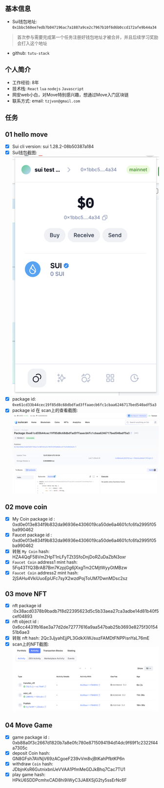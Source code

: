 ## 基本信息
- Sui钱包地址: `0x1bbc560ee7edb7b047196ac7a1887a9ce2c7967b10f6d6b0ccd172afe9b44a34`
> 首次参与需要完成第一个任务注册好钱包地址才被合并，并且后续学习奖励会打入这个地址
- github: `tutu-stack`


## 个人简介
- 工作经验: 8年
- 技术栈: `React` `lua` `nodejs` `Javascript`
- 网安web小白，对Move特别感兴趣，想通过Move入门区块链
- 联系方式: email: `tzjvon@gmail.com` 

## 任务

##   01 hello move  
- [x] Sui cli version: sui 1.28.2-08b50387a184
- [x] Sui钱包截图: ![Sui钱包截图](./images/suiwallet_tutu-stack.png)
- [x] package id: `0xe61cd33b44cec19f85d8c68dbdfad3ffaaecb6fc1cbaa6246717bed540adf5a3`
- [x] package id 在 scan上的查看截图:![Scan截图](./images/suiscan_tutu-stack.png)

##   02 move coin
- [x] My Coin package id : 0xd0e013e834f9b832da96936e4306019ca50de6a4601cfc6fa2995f05ba990462 
- [x] Faucet package id : 0xd0e013e834f9b832da96936e4306019ca50de6a4601cfc6fa2995f05ba990462
- [x] 转账 `My Coin` hash: HZA4QqF58VmZHpT1nLFyTZt3SfoDnjDoRZuDaZbN3oxr
- [x] `Faucet Coin` address1 mint hash: 5Fq43TfQ3BrAB7Bm7KzpjGg6jXxgTm2CMjtWyyGtMBzw
- [x] `Faucet Coin` address2 mint hash: 2jSAHu4VkiUuoEpUFc7syX2wzdPojToUM7DwnMDsc2sz

##   03 move NFT
- [x] nft package id :0x38acd0378b9badb7f8d22395623d5c5b33aea27ca3adbe14d81b40f5cef04893
- [x] nft object id : 0x6cc4431fb16ae3a77d2de72777616a9aa547bab25b3693e8275f3015451b6ae3
- [x] 转账 nft  hash: 2Qc3JjyahEjjPL3GdkXiWJsuzFAMDtFNPPisnYaL76mE
- [x] scan上的NFT截图:![Scan截图](./images/Snipaste_2024-07-18.png)

##   04 Move Game
- [x] game package id : 0xb88a0f3c2667d1820b7a8e0fc780e8715094194d14dc9f69f1c2322f44a7305c
- [x] deposit Coin hash: GN8GFsh7AVNjV69zACgoeF239vVm8vjBtKahPfbtKP6n
- [x] withdraw `Coin` hash: JDbjnKsR6GutnixbnUeVVAA1PfmMeGDJkBhq7Cac7TU1
- [x] play game hash: HPkU6SDDPcmhxCAD8hi9iWyC3JA8XSjG2ty5ssErNc6F
